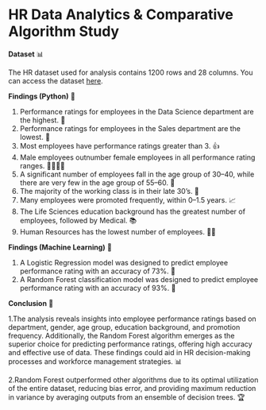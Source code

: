 #  HR Data Analytics & Comparative Algorithm Study


**Dataset** 📊

The HR dataset used for analysis contains 1200 rows and 28 columns. You can access the dataset [here](https://docs.google.com/spreadsheets/d/1NXJcCfUPsu1ldysmHFPfIufN6HT9s29x/edit?usp=drive_link&ouid=101218975538808492645&rtpof=true&sd=true).

**Findings (Python)** 🐍

1. Performance ratings for employees in the Data Science department are the highest. 🚀
2. Performance ratings for employees in the Sales department are the lowest. 💼
3. Most employees have performance ratings greater than 3. 👍
4. Male employees outnumber female employees in all performance rating ranges. 👨‍💼👩‍💼
5. A significant number of employees fall in the age group of 30–40, while there are very few in the age group of 55–60. 📅
6. The majority of the working class is in their late 30’s. 👴
7. Many employees were promoted frequently, within 0–1.5 years. 📈
8. The Life Sciences education background has the greatest number of employees, followed by Medical. 📚
9. Human Resources has the lowest number of employees. 🤷‍♂️

**Findings (Machine Learning)** 🤖

1. A Logistic Regression model was designed to predict employee performance rating with an accuracy of 73%. 🎯
2. A Random Forest classification model was designed to predict employee performance rating with an accuracy of 93%. 🌲


**Conclusion** 🎉

1.The analysis reveals insights into employee performance ratings based on department, gender, age group, education background, and promotion frequency. Additionally, the Random Forest algorithm emerges as the superior choice for predicting performance ratings, offering high accuracy and effective use of data. These findings could aid in HR decision-making processes and workforce management strategies. 📊

2.Random Forest outperformed other algorithms due to its optimal utilization of the entire dataset, reducing bias error, and providing maximum reduction in variance by averaging outputs from an ensemble of decision trees. 🏆
